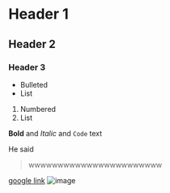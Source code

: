 
# Header 1
## Header 2
### Header 3

- Bulleted
- List

1. Numbered
2. List

**Bold** and _Italic_ and `Code` text 



He said 
>wwwwwwwwwwwwwwwwwwwwwww
















[google link](https://google.com/)
![image](https://www.imagejournal.org/wp-content/uploads/bb-plugin/cache/23466317216_b99485ba14_o-panorama.jpg)

